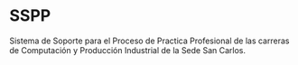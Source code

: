 # SSPP
Sistema de Soporte para el Proceso de Practica Profesional de las carreras de Computación y Producción Industrial de la Sede San Carlos.  
